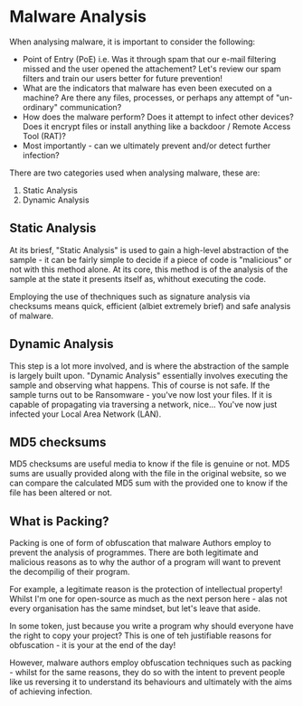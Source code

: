 # Malware Analysis

When analysing malware, it is important to consider the following:

- Point of Entry (PoE) i.e. Was it through spam that our e-mail filtering missed and the user opened the attachement? Let's review our spam filters and train our users better for future prevention!
- What are the indicators that malware has even been executed on a machine? Are there any files, processes, or perhaps any attempt of "un-ordinary" communication?
- How does the malware perform? Does it attempt to infect other devices? Does it encrypt files or install anything like a backdoor / Remote Access Tool (RAT)?
- Most importantly - can we ultimately prevent and/or detect further infection?

There are two categories used when analysing malware, these are:

1. Static Analysis
2. Dynamic Analysis

## Static Analysis

At its briesf, "Static Analysis" is used to gain a high-level abstraction of the sample - it can be fairly simple to decide if a piece of code is "malicious" or not with this method alone. At its core, this method is of the analysis of the sample at the state it presents itself as, whithout executing the code.

Employing the use of thechniques such as signature analysis via checksums means quick, efficient (albiet extremely brief) and safe analysis of malware.

## Dynamic Analysis

This step is a lot more involved, and is where the abstraction of the sample is largely built upon. "Dynamic Analysis" essentially involves executing the sample and observing what happens. This of course is not safe. If the sample turns out to be Ransomware - you've now lost your files. If it is capable of propagating via traversing a network, nice... You've now just infected your Local Area Network (LAN).

## MD5 checksums

MD5 checksums are useful media to know if the file is genuine or not. MD5 sums are usually provided along with the file in the original website, so we can compare the calculated MD5 sum with the provided one to know if the file has been altered or not.

## What is Packing?

Packing is one of form of obfuscation that malware Authors employ to prevent the analysis of programmes. There are both legitimate and malicious reasons as to why the author of a program will want to prevent the decompilig of their program.

For example, a legitimate reason is the protection of intellectual property! Whilst I'm one for open-source as much as the next person here - alas not every organisation has the same mindset, but let's leave that aside.

In some token, just because you write a program why should everyone have the right to copy your project? This is one of teh justifiable reasons for obfuscation - it is your at the end of the day!

However, malware authors employ obfuscation techniques such as packing - whilst for the same reasons, they do so with the intent to prevent people like us reversing it to understand its behaviours and ultimately with the aims of achieving infection.
